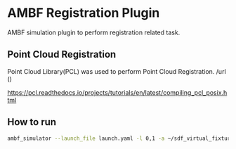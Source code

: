 # AMBF Registration Plugin
AMBF simulation plugin to perform registration related task.


## Point Cloud Registration
Point Cloud Library(PCL) was used to perform Point Cloud Registration.
/url ()


https://pcl.readthedocs.io/projects/tutorials/en/latest/compiling_pcl_posix.html


## How to run 
```bash
ambf_simulator --launch_file launch.yaml -l 0,1 -a ~/sdf_virtual_fixture/ADF/Galen/galen_stryker_tilted.yaml --registration_config example/registration_config.yaml
```